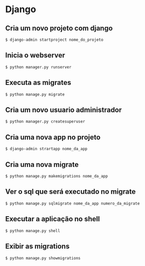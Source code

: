 # Django 

## Cria um novo projeto com django
`$ django-admin startproject nome_do_projeto`

## Inicia o webserver
`$ python manager.py runserver`

## Executa as migrates
`$ python manage.py migrate`

## Cria um novo usuario administrador
`$ python manager.py createsuperuser`

## Cria uma nova app no projeto
`$ django-admin strartapp nome_da_app`

## Cria uma nova migrate
`$ python manage.py makemigrations nome_da_app`

## Ver o sql que será executado no migrate
`$ python manage.py sqlmigrate nome_da_app numero_da_migrate`

## Executar a aplicação no shell
`$ python manage.py shell`

## Exibir as migrations
`$ python manage.py showmigrations`
